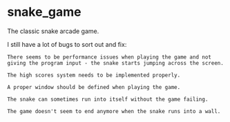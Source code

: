 # snake_game
The classic snake arcade game.

I still have a lot of bugs to sort out and fix:

	There seems to be performance issues when playing the game and not giving the program input - the snake starts jumping across the screen.
	
	The high scores system needs to be implemented properly.
	
	A proper window should be defined when playing the game.
	
	The snake can sometimes run into itself without the game failing.
	
	The game doesn't seem to end anymore when the snake runs into a wall.
